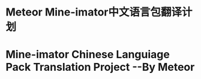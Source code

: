 # Meteor Mine-imator中文语言包翻译计划
# Mine-imator Chinese Languiage Pack Translation Project  --By Meteor
